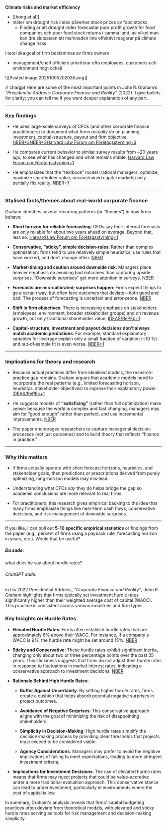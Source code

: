 
**Climate risks and market efficiency**
- [[hong et al]] 
- mäter om drought risk index påverker stock prices av food stocks
	- Finding är att drought index forecastar poor profit growth för food companies och poor food stock returns i samma land, av vilket man kan dra slutsatsen att marknaden inte effektivt reagerar på climate change risks

i teori ska goal of firm bestämmas av firms owners
- management/cheif officiers prioriterar ofta employees, customers och environment högt också


![[Pasted image 20251005202035.png]]


// chargpt
Here are some of the most important points in John R. Graham’s _“Presidential Address: Corporate Finance and Reality”_ (2022). I give bullets for clarity; you can tell me if you want deeper explanation of any part.

---

### Key findings

- He uses large-scale surveys of CFOs (and other corporate finance practitioners) to document what firms _actually do_ on planning, investment, capital-structure, payout and firm objective. [NBER+3NBER+3Harvard Law Forum om Företagsstyrning+3](https://www.nber.org/system/files/working_papers/w29841/w29841.pdf?utm_source=chatgpt.com)
    
- He compares current behavior to similar survey results from ~20 years ago, to see what has changed and what remains stable. [Harvard Law Forum om Företagsstyrning+1](https://corpgov.law.harvard.edu/2022/01/21/presidential-address-corporate-finance-and-reality/?utm_source=chatgpt.com)
    
- He emphasizes that the “textbook” model (rational managers, optimize, maximize shareholder value, unconstrained capital markets) only partially fits reality. [NBER+1](https://www.nber.org/system/files/working_papers/w29841/w29841.pdf?utm_source=chatgpt.com)
    

---

### Stylised facts/themes about real-world corporate finance

Graham identifies several recurring patterns (or “themes”) in how firms behave:

- **Short horizon for reliable forecasting**: CFOs say their internal forecasts are only reliable for about two years ahead on average. Beyond that, less so. [Harvard Law Forum om Företagsstyrning+1](https://corpgov.law.harvard.edu/2022/01/21/presidential-address-corporate-finance-and-reality/?utm_source=chatgpt.com)
    
- **Conservative, “sticky”, simple decision‐rules**: Rather than complex optimization, firms tend to use relatively simple heuristics, use rules that have worked, and don’t change often. [NBER](https://www.nber.org/system/files/working_papers/w29841/w29841.pdf?utm_source=chatgpt.com)
    
- **Market-timing and caution around downside risk**: Managers place heavier emphasis on avoiding bad outcomes than capturing upside surprises. “Downside surprises” get more attention in surveys. [NBER](https://www.nber.org/system/files/working_papers/w29841/w29841.pdf?utm_source=chatgpt.com)
    
- **Forecasts are mis-calibrated; surprises happen**: Firms expect things to go a certain way, but often face outcomes that deviate—both good and bad. The process of forecasting is uncertain and error‐prone. [NBER](https://www.nber.org/system/files/working_papers/w29841/w29841.pdf?utm_source=chatgpt.com)
    
- **Shift in firm objectives**: There is increasing emphasis on stakeholders (employees, environment, broader stakeholder groups) and on revenue growth, not only traditional shareholder value. [IDEAS/RePEc+1](https://ideas.repec.org/a/bla/jfinan/v77y2022i4p1975-2049.html?utm_source=chatgpt.com)
    
- **Capital-structure, investment and payout decisions don’t always match academic predictions**: For example, standard explanatory variables for leverage explain only a small fraction of variation (~10 %) and out-of‐sample fit is even worse. [NBER+1](https://www.nber.org/system/files/working_papers/w29841/w29841.pdf?utm_source=chatgpt.com)
    

---

### Implications for theory and research

- Because actual practices differ from idealised models, the research-practice gap remains. Graham argues that academic models need to incorporate the real patterns (e.g., limited forecasting horizon, heuristics, stakeholder objectives) to improve their explanatory power. [IDEAS/RePEc+1](https://ideas.repec.org/a/bla/jfinan/v77y2022i4p1975-2049.html?utm_source=chatgpt.com)
    
- He suggests models of **“satisficing”** (rather than full optimization) make sense: because the world is complex and fast changing, managers may aim for “good enough” rather than perfect, and use incremental improvements. [NBER](https://www.nber.org/system/files/working_papers/w29841/w29841.pdf?utm_source=chatgpt.com)
    
- The paper encourages researchers to capture managerial decision-processes (not just outcomes) and to build theory that reflects “finance in practice.”
    

---

### Why this matters

- If firms actually operate with short forecast horizons, heuristics, and stakeholder goals, then predictions or prescriptions derived from purely optimizing, long-horizon models may mis‐lead.
    
- Understanding what CFOs _say_ they do helps bridge the gap so academic conclusions are more relevant to real firms.
    
- For practitioners, this research gives empirical backing to the idea that many firms emphasize things like near-term cash flows, conservative decisions, and risk management of downside surprises.
    

---

If you like, I can pull out **5-10 specific empirical statistics** or findings from the paper (e.g., percent of firms using a payback rule, forecasting horizon in years, etc.). Would that be useful?

##### Du sade:

what does he say about hurdle rates?

###### ChatGPT sade:

In his 2022 Presidential Address, _“Corporate Finance and Reality”_, John R. Graham highlights that firms typically set investment hurdle rates significantly higher than their weighted average cost of capital (WACC). This practice is consistent across various industries and firm types.

### Key Insights on Hurdle Rates

- **Elevated Hurdle Rates**: Firms often establish hurdle rates that are approximately 6% above their WACC. For instance, if a company's WACC is 9%, the hurdle rate might be set around 15%. [NBER](https://www.nber.org/system/files/working_papers/w29841/w29841.pdf?utm_source=chatgpt.com)
    
- **Sticky and Conservative**: These hurdle rates exhibit significant inertia, changing only about two or three percentage points over the past 35 years. This stickiness suggests that firms do not adjust their hurdle rates in response to fluctuations in market interest rates, indicating a conservative approach to investment decisions. [NBER](https://www.nber.org/system/files/working_papers/w29841/w29841.pdf?utm_source=chatgpt.com)
    
- **Rationale Behind High Hurdle Rates**:
    
    - **Buffer Against Uncertainty**: By setting higher hurdle rates, firms create a cushion that helps absorb potential negative surprises in project outcomes.
        
    - **Avoidance of Negative Surprises**: This conservative approach aligns with the goal of minimizing the risk of disappointing stakeholders.
        
    - **Simplicity in Decision-Making**: High hurdle rates simplify the decision-making process by providing clear thresholds that projects must exceed to be considered viable.
        
    - **Agency Considerations**: Managers may prefer to avoid the negative implications of failing to meet expectations, leading to more stringent investment criteria.
        
- **Implications for Investment Decisions**: The use of elevated hurdle rates means that firms may reject projects that could be value-accretive under a more traditional evaluation approach. This conservative stance can lead to underinvestment, particularly in environments where the cost of capital is low.
    

In summary, Graham's analysis reveals that firms' capital budgeting practices often deviate from theoretical models, with elevated and sticky hurdle rates serving as tools for risk management and decision-making simplicity.